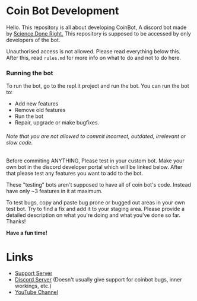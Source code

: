 # Coin Bot Development

Hello. This repository is all about developing CoinBot, A discord bot made by [Science Done Right.](https://www.youtube.com/channel/UCIwQRdmuOVVLnPCo5ngSg_w)
This repository is supposed to be accessed by only developers of the bot.

Unauthorised access is not allowed. Please read everything below this.
After this, read `rules.md` for more info on what to do and not to do here.

### Running the bot
To run the bot, go to the repl.it project and run the bot.
You can run the bot to:
- Add new features
- Remove old features
- Run the bot
- Repair, upgrade or make bugfixes.

###### Note that you are not allowed to commit incorrect, outdated, irrelevant or slow code.
Before commiting ANYTHING, Please test in your custom bot. Make your own bot in the discord developer portal which will be linked below.
After that please test any features you want to add to the bot.

These "testing" bots aren't supposed to have all of coin bot's code. Instead have only ~3 features in it at maximum.

To test bugs, copy and paste bug prone or bugged out areas in your own test bot. Try to find a fix and add it to your staging area. Please provide a detailed description on what you're doing and what you've done so far.
Thanks!

**Have a fun time!**

# Links

- [Support Server](https://discord.gg/pbRcTvvCed)
- [Discord Server](https://discord.gg/cBRpmW2Csh) (Doesn't usually give support for coinbot bugs, inner workings, etc.)
- [YouTube Channel](https://www.youtube.com/channel/UCIwQRdmuOVVLnPCo5ngSg_w)
